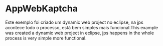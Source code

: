 AppWebKaptcha
=============

Este exemplo foi criado um dynamic web project no eclipse, na jps acontece todo o processo, está bem simples mais funcional.This example was created a dynamic web project in eclipse, jps happens in the whole process is very simple more functional.